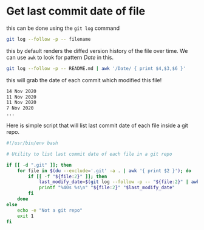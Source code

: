 # Get last commit date of file
<!-- 15 nov 2020 -->
this can be done using the `git log` command

```bash
git log --follow -p -- filename
```

this by default renders the diffed version history of the file over time. We can use
`awk` to look for pattern _Date_ in this.

```bash
git log --follow -p -- README.md | awk '/Date/ { print $4,$3,$6 }'
```

this will grab the date of each commit which modified this file!

```bash
14 Nov 2020
11 Nov 2020
11 Nov 2020
7 Nov 2020
...
```

Here is simple script that will list last commit date of each file inside a git repo.

```bash
#!/usr/bin/env bash

# Utility to list last commit date of each file in a git repo

if [[ -d ".git" ]]; then
	for file in $(du --exclude='.git' -a . | awk '{ print $2 }'); do
		if [[ -f "${file:2}" ]]; then
			last_modify_date=$(git log --follow -p -- "${file:2}" | awk '/Date/ { print $4,$3,$6 }' | head -1)
			printf "%40s %s\n" "${file:2}" "$last_modify_date"
		fi
	done
else
	echo -e "Not a git repo"
	exit 1
fi
```

